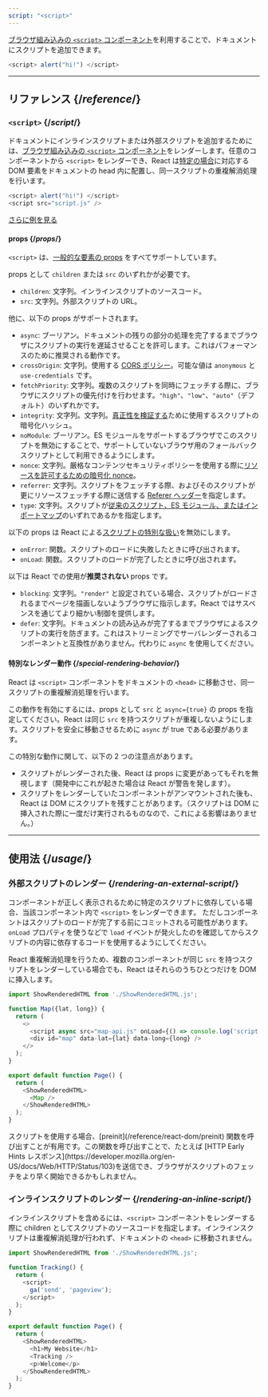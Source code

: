 ```yaml
---
script: "<script>"
---
```


<Intro>

[ブラウザ組み込みの `<script>` コンポーネント](https://developer.mozilla.org/en-US/docs/Web/HTML/Element/script)を利用することで、ドキュメントにスクリプトを追加できます。

```js
<script> alert("hi!") </script>
```

</Intro>

<InlineToc />

---

## リファレンス {/*reference*/}

### `<script>` {/*script*/}

ドキュメントにインラインスクリプトまたは外部スクリプトを追加するためには、[ブラウザ組み込みの `<script>` コンポーネント](https://developer.mozilla.org/en-US/docs/Web/HTML/Element/script)をレンダーします。任意のコンポーネントから `<script>` をレンダーでき、React は[特定の場合](#special-rendering-behavior)に対応する DOM 要素をドキュメントの head 内に配置し、同一スクリプトの重複解消処理を行います。

```js
<script> alert("hi!") </script>
<script src="script.js" />
```

[さらに例を見る](#usage)

#### props {/*props*/}

`<script>` は、[一般的な要素の props](/reference/react-dom/components/common#props) をすべてサポートしています。

props として `children` または `src` のいずれかが必要です。

* `children`: 文字列。インラインスクリプトのソースコード。
* `src`: 文字列。外部スクリプトの URL。

他に、以下の props がサポートされます。

* `async`: ブーリアン。ドキュメントの残りの部分の処理を完了するまでブラウザにスクリプトの実行を遅延させることを許可します。これはパフォーマンスのために推奨される動作です。
* `crossOrigin`: 文字列。使用する [CORS ポリシー](https://developer.mozilla.org/en-US/docs/Web/HTML/Attributes/crossorigin)。可能な値は `anonymous` と `use-credentials` です。
* `fetchPriority`: 文字列。複数のスクリプトを同時にフェッチする際に、ブラウザにスクリプトの優先付けを行わせます。`"high"`、`"low"`、`"auto"`（デフォルト）のいずれかです。
* `integrity`: 文字列。文字列。[真正性を検証する](https://developer.mozilla.org/en-US/docs/Web/Security/Subresource_Integrity)ために使用するスクリプトの暗号化ハッシュ。
* `noModule`: ブーリアン。ES モジュールをサポートするブラウザでこのスクリプトを無効にすることで、サポートしていないブラウザ用のフォールバックスクリプトとして利用できるようにします。
* `nonce`: 文字列。厳格なコンテンツセキュリティポリシーを使用する際に[リソースを許可するための暗号化 nonce](https://developer.mozilla.org/en-US/docs/Web/HTML/Global_attributes/nonce)。
* `referrer`: 文字列。スクリプトをフェッチする際、およびそのスクリプトが更にリソースフェッチする際に送信する [Referer ヘッダー](https://developer.mozilla.org/en-US/docs/Web/HTML/Element/script#referrerpolicy)を指定します。
* `type`: 文字列。スクリプトが[従来のスクリプト、ES モジュール、またはインポートマップ](https://developer.mozilla.org/en-US/docs/Web/HTML/Element/script/type)のいずれであるかを指定します。

以下の props は React による[スクリプトの特別な扱い](#special-rendering-behavior)を無効にします。

* `onError`: 関数。スクリプトのロードに失敗したときに呼び出されます。
* `onLoad`: 関数。スクリプトのロードが完了したときに呼び出されます。

以下は React での使用が**推奨されない** props です。

* `blocking`: 文字列。`"render"` と設定されている場合、スクリプトがロードされるまでページを描画しないようブラウザに指示します。React ではサスペンスを通じてより細かい制御を提供します。
* `defer`: 文字列。ドキュメントの読み込みが完了するまでブラウザによるスクリプトの実行を防ぎます。これはストリーミングでサーバレンダーされるコンポーネントと互換性がありません。代わりに `async` を使用してください。

#### 特別なレンダー動作 {/*special-rendering-behavior*/}

React は `<script>` コンポーネントをドキュメントの `<head>` に移動させ、同一スクリプトの重複解消処理を行います。

この動作を有効にするには、props として `src` と `async={true}` の props を指定してください。React は同じ `src` を持つスクリプトが重複しないようにします。スクリプトを安全に移動させるために `async` が true である必要があります。

この特別な動作に関して、以下の 2 つの注意点があります。

* スクリプトがレンダーされた後、React は props に変更があってもそれを無視します（開発中にこれが起きた場合は React が警告を発します）。
* スクリプトをレンダーしていたコンポーネントがアンマウントされた後も、React は DOM にスクリプトを残すことがあります。（スクリプトは DOM に挿入された際に一度だけ実行されるものなので、これによる影響はありません。）

---

## 使用法 {/*usage*/}

### 外部スクリプトのレンダー {/*rendering-an-external-script*/}

コンポーネントが正しく表示されるために特定のスクリプトに依存している場合、当該コンポーネント内で `<script>` をレンダーできます。
ただしコンポーネントはスクリプトのロードが完了する前にコミットされる可能性があります。
`onLoad` プロパティを使うなどで `load` イベントが発火したのを確認してからスクリプトの内容に依存するコードを使用するようにしてください。

React 重複解消処理を行うため、複数のコンポーネントが同じ `src` を持つスクリプトをレンダーしている場合でも、React はそれらのうちひとつだけを DOM に挿入します。

<SandpackWithHTMLOutput>

```js src/App.js active
import ShowRenderedHTML from './ShowRenderedHTML.js';

function Map({lat, long}) {
  return (
    <>
      <script async src="map-api.js" onLoad={() => console.log('script loaded')} />
      <div id="map" data-lat={lat} data-long={long} />
    </>
  );
}

export default function Page() {
  return (
    <ShowRenderedHTML>
      <Map />
    </ShowRenderedHTML>
  );
}
```

</SandpackWithHTMLOutput>

<Note>
スクリプトを使用する場合、[preinit](/reference/react-dom/preinit) 関数を呼び出すことが有用です。この関数を呼び出すことで、たとえば [HTTP Early Hints レスポンス](https://developer.mozilla.org/en-US/docs/Web/HTTP/Status/103)を送信でき、ブラウザがスクリプトのフェッチをより早く開始できるかもしれません。
</Note>

### インラインスクリプトのレンダー {/*rendering-an-inline-script*/}

インラインスクリプトを含めるには、`<script>` コンポーネントをレンダーする際に children としてスクリプトのソースコードを指定します。インラインスクリプトは重複解消処理が行われず、ドキュメントの `<head>` に移動されません。

<SandpackWithHTMLOutput>

```js src/App.js active
import ShowRenderedHTML from './ShowRenderedHTML.js';

function Tracking() {
  return (
    <script>
      ga('send', 'pageview');
    </script>
  );
}

export default function Page() {
  return (
    <ShowRenderedHTML>
      <h1>My Website</h1>
      <Tracking />
      <p>Welcome</p>
    </ShowRenderedHTML>
  );
}
```

</SandpackWithHTMLOutput>
